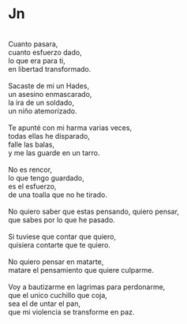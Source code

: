 # Jn
</br>
Cuanto pasara,</br>
cuanto esfuerzo dado,</br>
lo que era para ti,</br>
en libertad transformado.</br>
</br>
Sacaste de mi un Hades,</br>
un asesino enmascarado,</br>
la ira de un soldado,</br>
un niño atemorizado.</br>
</br>
Te apunté con mi harma varias veces,</br>
todas ellas he disparado,</br>
falle las balas,</br>
y me las guarde en un tarro.</br>
</br>
No es rencor,</br>
lo que tengo guardado,</br>
es el esfuerzo,</br>
de una toalla que no he tirado.</br>
</br>
No quiero saber que estas pensando,
quiero pensar,</br>
que sabes por lo que he pasado.</br>
</br>
Si tuviese que contar que quiero,</br>
quisiera contarte que te quiero.</br>
</br>
No quiero pensar en matarte,</br>
matare el pensamiento que quiere culparme.</br>
</br>
Voy a bautizarme en lagrimas para perdonarme,</br>
que el unico cuchillo que coja,</br>
sea el de untar el pan,</br>
que mi violencia se transforme en paz.</br>
